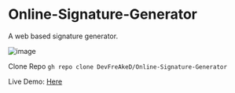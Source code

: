 # Online-Signature-Generator
A web based signature generator.

![image](https://github.com/FreAkeD146/Online-Signature-Generator/assets/32740788/cc3a15a1-60c1-4b91-a7ed-d3859bef17af)

Clone Repo
   `gh repo clone DevFreAkeD/Online-Signature-Generator`

Live Demo: <a href="https://sign-gen.vercel.app/" alt="Here">Here</a>
